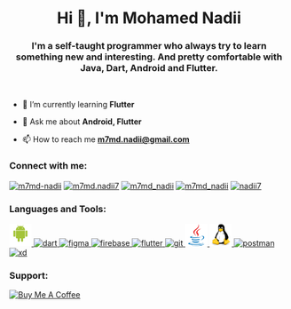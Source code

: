 <h1 align="center">Hi 👋, I'm Mohamed Nadii</h1>
<h3 align="center">I'm a self-taught programmer who always try to learn something new and interesting. And pretty comfortable with Java, Dart, Android and Flutter.</h3><br>

- 🌱 I’m currently learning **Flutter**

- 💬 Ask me about **Android, Flutter**

- 📫 How to reach me **m7md.nadii@gmail.com**

<h3 align="left">Connect with me:</h3>
<p align="left">
<a href="https://linkedin.com/in/m7md-nadii" target="blank"><img align="center" src="https://cdn.jsdelivr.net/npm/simple-icons@3.0.1/icons/linkedin.svg" alt="m7md-nadii" height="30" width="40" /></a>
<a href="https://fb.com/m7md.nadii7" target="blank"><img align="center" src="https://cdn.jsdelivr.net/npm/simple-icons@3.0.1/icons/facebook.svg" alt="m7md.nadii7" height="30" width="40" /></a>
<a href="https://instagram.com/m7md_nadii" target="blank"><img align="center" src="https://cdn.jsdelivr.net/npm/simple-icons@3.0.1/icons/instagram.svg" alt="m7md_nadii" height="30" width="40" /></a>
<a href="https://dribbble.com/m7md_nadii" target="blank"><img align="center" src="https://cdn.jsdelivr.net/npm/simple-icons@3.0.1/icons/dribbble.svg" alt="m7md_nadii" height="30" width="40" /></a>
<a href="https://www.leetcode.com/nadii7" target="blank"><img align="center" src="https://cdn.jsdelivr.net/npm/simple-icons@3.0.1/icons/leetcode.svg" alt="nadii7" height="30" width="40" /></a>
</p>

<h3 align="left">Languages and Tools:</h3>
<p align="left"> <a href="https://developer.android.com" target="_blank"> <img src="https://raw.githubusercontent.com/devicons/devicon/master/icons/android/android-original-wordmark.svg" alt="android" width="40" height="40"/> </a> <a href="https://dart.dev" target="_blank"> <img src="https://www.vectorlogo.zone/logos/dartlang/dartlang-icon.svg" alt="dart" width="40" height="40"/> </a> <a href="https://www.figma.com/" target="_blank"> <img src="https://www.vectorlogo.zone/logos/figma/figma-icon.svg" alt="figma" width="40" height="40"/> </a> <a href="https://firebase.google.com/" target="_blank"> <img src="https://www.vectorlogo.zone/logos/firebase/firebase-icon.svg" alt="firebase" width="40" height="40"/> </a> <a href="https://flutter.dev" target="_blank"> <img src="https://www.vectorlogo.zone/logos/flutterio/flutterio-icon.svg" alt="flutter" width="40" height="40"/> </a> <a href="https://git-scm.com/" target="_blank"> <img src="https://www.vectorlogo.zone/logos/git-scm/git-scm-icon.svg" alt="git" width="40" height="40"/> </a> <a href="https://www.java.com" target="_blank"> <img src="https://raw.githubusercontent.com/devicons/devicon/master/icons/java/java-original.svg" alt="java" width="40" height="40"/> </a> <a href="https://www.linux.org/" target="_blank"> <img src="https://raw.githubusercontent.com/devicons/devicon/master/icons/linux/linux-original.svg" alt="linux" width="40" height="40"/> </a> <a href="https://postman.com" target="_blank"> <img src="https://www.vectorlogo.zone/logos/getpostman/getpostman-icon.svg" alt="postman" width="40" height="40"/> </a> <a href="https://www.adobe.com/products/xd.html" target="_blank"> <img src="https://cdn.worldvectorlogo.com/logos/adobe-xd.svg" alt="xd" width="40" height="40"/> </a> </p>

<h3 align="left">Support:</h3>
<p><a href="https://www.buymeacoffee.com/nadii7" target="_blank"><img src="https://cdn.buymeacoffee.com/buttons/v2/arial-yellow.png" alt="Buy Me A Coffee" style="height: 60px !important;width: 217px !important;" ></a></p><br><br>
